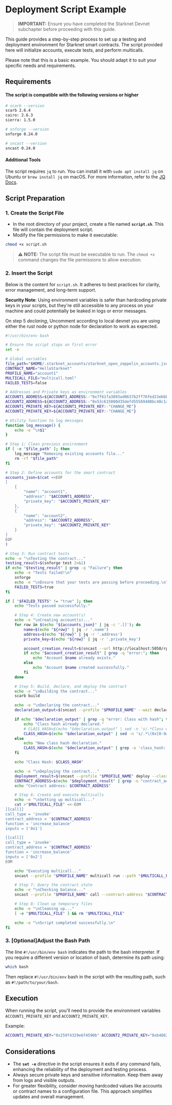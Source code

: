 # Deployment Script Example

> **IMPORTANT:** Ensure you have completed the Starknet Devnet subchapter before proceeding with this guide.

This guide provides a step-by-step process to set up a testing and deployment environment for Starknet smart contracts. The script provided here will initialize accounts, execute tests, and perform multicalls.

Please note that this is a basic example. You should adapt it to suit your specific needs and requirements.

## Requirements

#### The script is compatible with the following versions or higher

```bash
# scarb --version
scarb 2.6.4
cairo: 2.6.3
sierra: 1.5.0

# snforge --version
snforge 0.24.0

# sncast --version
sncast 0.24.0
```

#### Additional Tools

The script requires `jq` to run. You can install it with `sudo apt install jq` on Ubuntu or `brew install jq` on macOS. For more information, refer to the [JQ Docs](https://jqlang.github.io/jq/).

## Script Preparation

### 1. Create the Script File

- In the root directory of your project, create a file named **`script.sh`**. This file will contain the deployment script.
- Modify the file permissions to make it executable:

```sh
chmod +x script.sh
```

> ⚠️ **NOTE:** The script file must be executable to run. The `chmod +x` command changes the file permissions to allow execution.

### 2. Insert the Script

Below is the content for `script.sh`. It adheres to best practices for clarity, error management, and long-term support.

**Security Note**: Using environment variables is safer than hardcoding private keys in your scripts, but they're still accessible to any process on your machine and could potentially be leaked in logs or error messages.

On step 5 _declaring_, Uncomment according to local devnet you are using either the rust node or python node for declaration to work as expected.

```sh
#!/usr/bin/env bash

# Ensure the script stops on first error
set -e

# Global variables
file_path="$HOME/.starknet_accounts/starknet_open_zeppelin_accounts.json"
CONTRACT_NAME="HelloStarknet"
PROFILE_NAME="account1"
MULTICALL_FILE="multicall.toml"
FAILED_TESTS=false

# Addresses and Private keys as environment variables
ACCOUNT1_ADDRESS=${ACCOUNT1_ADDRESS:-"0x7f61fa3893ad0637b2ff76fed23ebbb91835aacd4f743c2347716f856438429"}
ACCOUNT2_ADDRESS=${ACCOUNT2_ADDRESS:-"0x53c615080d35defd55569488bc48c1a91d82f2d2ce6199463e095b4a4ead551"}
ACCOUNT1_PRIVATE_KEY=${ACCOUNT1_PRIVATE_KEY:-"CHANGE_ME"}
ACCOUNT2_PRIVATE_KEY=${ACCOUNT2_PRIVATE_KEY:-"CHANGE_ME"}

# Utility function to log messages
function log_message() {
    echo -e "\n$1"
}

# Step 1: Clean previous environment
if [ -e "$file_path" ]; then
    log_message "Removing existing accounts file..."
    rm -rf "$file_path"
fi

# Step 2: Define accounts for the smart contract
accounts_json=$(cat <<EOF
[
    {
        "name": "account1",
        "address": "$ACCOUNT1_ADDRESS",
        "private_key": "$ACCOUNT1_PRIVATE_KEY"
    },
    {
        "name": "account2",
        "address": "$ACCOUNT2_ADDRESS",
        "private_key": "$ACCOUNT2_PRIVATE_KEY"
    }
]
EOF
)

# Step 3: Run contract tests
echo -e "\nTesting the contract..."
testing_result=$(snforge test 2>&1)
if echo "$testing_result" | grep -q "Failure"; then
    echo -e "Tests failed!\n"
    snforge
    echo -e "\nEnsure that your tests are passing before proceeding.\n"
    FAILED_TESTS=true
fi

if [ "$FAILED_TESTS" != "true" ]; then
    echo "Tests passed successfully."

    # Step 4: Create new account(s)
    echo -e "\nCreating account(s)..."
    for row in $(echo "${accounts_json}" | jq -c '.[]'); do
        name=$(echo "${row}" | jq -r '.name')
        address=$(echo "${row}" | jq -r '.address')
        private_key=$(echo "${row}" | jq -r '.private_key')

        account_creation_result=$(sncast --url http://localhost:5050/rpc account add --name "$name" --address "$address" --private-key "$private_key" --add-profile 2>&1)
        if echo "$account_creation_result" | grep -q "error:"; then
            echo "Account $name already exists."
        else
            echo "Account $name created successfully."
        fi
    done

    # Step 5: Build, declare, and deploy the contract
    echo -e "\nBuilding the contract..."
    scarb build

    echo -e "\nDeclaring the contract..."
    declaration_output=$(sncast --profile "$PROFILE_NAME" --wait declare --contract-name "$CONTRACT_NAME" 2>&1)

    if echo "$declaration_output" | grep -q "error: Class with hash"; then
        echo "Class hash already declared."
        # CLASS_HASH=$(echo "$declaration_output" | sed -n 's/.*Class with hash \([^ ]*\).*/\1/p') ## Uncomment this for pythonic devnet
        CLASS_HASH=$(echo "$declaration_output" | sed -n 's/.*\(0x[0-9a-fA-F]*\).*/\1/p') ## Uncomment this for rust devnet
    else
        echo "New class hash declaration."
        CLASS_HASH=$(echo "$declaration_output" | grep -o 'class_hash: 0x[^ ]*' | sed 's/class_hash: //')
    fi

    echo "Class Hash: $CLASS_HASH"

    echo -e "\nDeploying the contract..."
    deployment_result=$(sncast --profile "$PROFILE_NAME" deploy --class-hash "$CLASS_HASH")
    CONTRACT_ADDRESS=$(echo "$deployment_result" | grep -o "contract_address: 0x[^ ]*" | awk '{print $2}')
    echo "Contract address: $CONTRACT_ADDRESS"

    # Step 6: Create and execute multicalls
    echo -e "\nSetting up multicall..."
    cat >"$MULTICALL_FILE" <<-EOM
[[call]]
call_type = 'invoke'
contract_address = '$CONTRACT_ADDRESS'
function = 'increase_balance'
inputs = ['0x1']

[[call]]
call_type = 'invoke'
contract_address = '$CONTRACT_ADDRESS'
function = 'increase_balance'
inputs = ['0x2']
EOM

    echo "Executing multicall..."
    sncast --profile "$PROFILE_NAME" multicall run --path "$MULTICALL_FILE"

    # Step 7: Query the contract state
    echo -e "\nChecking balance..."
    sncast --profile "$PROFILE_NAME" call --contract-address "$CONTRACT_ADDRESS" --function get_balance

    # Step 8: Clean up temporary files
    echo -e "\nCleaning up..."
    [ -e "$MULTICALL_FILE" ] && rm "$MULTICALL_FILE"

    echo -e "\nScript completed successfully.\n"
fi
```

### 3. [Optional]Adjust the Bash Path

The line `#!/usr/bin/env bash` indicates the path to the bash interpreter. If you require a different version or location of bash, determine its path using:

```sh
which bash
```

Then replace `#!/usr/bin/env` bash in the script with the resulting path, such as `#!/path/to/your/bash`.

## Execution

When running the script, you'll need to provide the environment variables `ACCOUNT1_PRIVATE_KEY` and `ACCOUNT2_PRIVATE_KEY`.

Example:

```sh
ACCOUNT1_PRIVATE_KEY="0x259f4329e6f4590b" ACCOUNT2_PRIVATE_KEY="0xb4862b21fb97d" ./script.sh
```

## Considerations

- The **`set -e`** directive in the script ensures it exits if any command fails, enhancing the reliability of the deployment and testing process.
- Always secure private keys and sensitive information. Keep them away from logs and visible outputs.
- For greater flexibility, consider moving hardcoded values like accounts or contract names to a configuration file. This approach simplifies updates and overall management.
